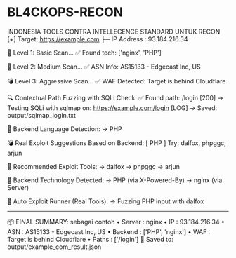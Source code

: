 # BL4CKOPS-RECON
INDONESIA TOOLS CONTRA INTELLEGENCE STANDARD UNTUK RECON
[+] Target: https://example.com
 ├─ IP Address : 93.184.216.34

📶 Level 1: Basic Scan...
 ✅ Found tech: ['nginx', 'PHP']

📡 Level 2: Medium Scan...
 ✅ ASN Info: AS15133 - Edgecast Inc, US

💣 Level 3: Aggressive Scan...
 ✅ WAF Detected: Target is behind Cloudflare

🔍 Contextual Path Fuzzing with SQLi Check:
 ✅ Found path: /login [200]
 → Testing SQLi with sqlmap on: https://example.com/login
   [LOG] → Saved: output/sqlmap_login.txt

🧠 Backend Language Detection:
 → PHP

💣 Real Exploit Suggestions Based on Backend:
 [ PHP ] Try: dalfox, phpggc, arjun

🧨 Recommended Exploit Tools:
 → dalfox
 → phpggc
 → arjun

🧠 Backend Technology Detected:
 → PHP (via X-Powered-By)
 → nginx (via Server)

🚀 Auto Exploit Runner (Real Tools):
 → Fuzzing PHP input with dalfox

------------------------------------------------------------
📦 FINAL SUMMARY: sebagai contoh
 • Server  : nginx
 • IP      : 93.184.216.34
 • ASN     : AS15133 - Edgecast Inc, US
 • Backend : ['PHP', 'nginx']
 • WAF     : Target is behind Cloudflare
 • Paths   : ['/login']
💾 Saved to: output/example_com_result.json
